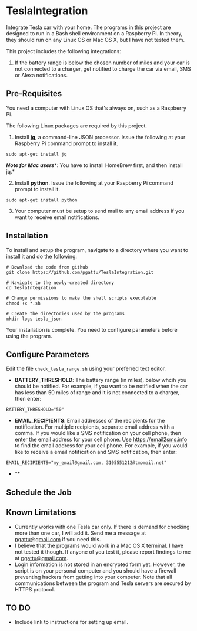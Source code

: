 # TeslaIntegration
Integrate Tesla car with your home.  The programs in this project are designed to run in a Bash shell environment on a Raspberry Pi.  In theory, they should run on any Linux OS or Mac OS X, but I have not tested them.

This project includes the following integrations:

1. If the battery range is below the chosen number of miles and your car is not connected to a charger, get notified to charge the car via email, SMS or Alexa notifications.

## Pre-Requisites
You need a computer with Linux OS that's always on, such as a Raspberry Pi.

The following Linux packages are required by this project.

1. Install [**jq**](https://stedolan.github.io/jq/download/), a command-line JSON processor.  Issue the following at your Raspberry Pi command prompt to install it.
```
sudo apt-get install jq
```

***Note for Mac users****: You have to install HomeBrew first, and then install jq.*

2. Install **python**.  Issue the following at your Raspberry Pi command prompt to install it.
```
sudo apt-get install python
```

3. Your computer must be setup to send mail to any email address if you want to receive email notifications.

## Installation
To install and setup the program, navigate to a directory where you want to install it and do the following:

```
# Download the code from github
git clone https://github.com/pgattu/TeslaIntegration.git

# Navigate to the newly-created directory
cd TeslaIntegration

# Change permissions to make the shell scripts executable
chmod +x *.sh

# Create the directories used by the programs
mkdir logs tesla_json

```

Your installation is complete.  You need to configure parameters before using the program.

## Configure Parameters
Edit the file `check_tesla_range.sh` using your preferred text editor.

- **BATTERY_THRESHOLD**: The battery range (in miles), below whcih you should be notified. For example, if you want to be notified when the car has less than 50 miles of range and it is not connected to a charger, then enter:

```
BATTERY_THRESHOLD="50"
```

- **EMAIL_RECIPIENTS**: Email addresses of the recipients for the notification.  For multiple recipients, separate email address with a comma.  If you would like a SMS notification on your cell phone, then enter the email address for your cell phone.  Use https://email2sms.info to find the email address for your cell phone.  For example, if you would like to receive a email notification and SMS notification, then enter:

```
EMAIL_RECIPIENTS="my_email@gmail.com, 3105551212@tmomail.net"
```

- **

## Schedule the Job


## Known Limitations
- Currently works with one Tesla car only.  If there is demand for checking more than one car, I will add it.  Send me a message at pgattu@gmail.com if you need this.
- I believe that the programs would work in a Mac OS X terminal. I have not tested it though. If anyone of you test it, please report findings to me at pgattu@gmail.com.
- Login information is not stored in an encrypted form yet.  However, the script is on your personal computer and you should have a firewall preventing hackers from getting into your computer. Note that all communications between the program and Tesla servers are secured by HTTPS protocol.


## TO DO
- Include link to instructions for setting up email.
